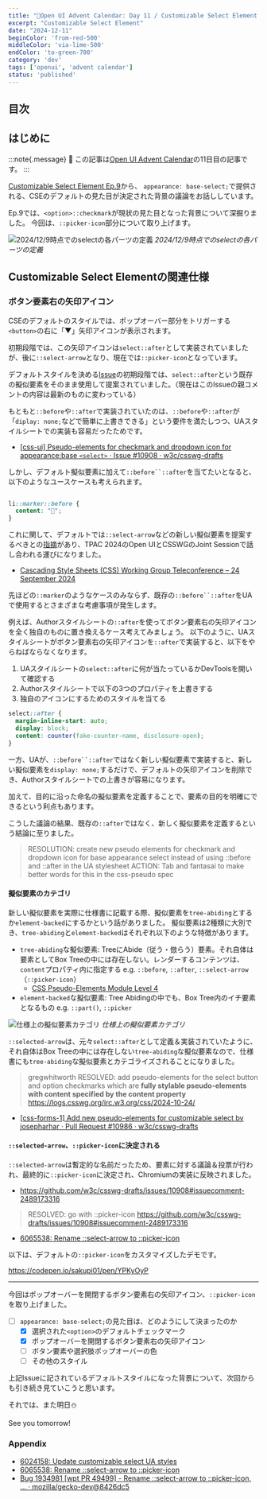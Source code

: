 ```yaml
---
title: "🎄Open UI Advent Calendar: Day 11 / Customizable Select Element Ep.9"
excerpt: "Customizable Select Element"
date: "2024-12-11"
beginColor: 'from-red-500'
middleColor: 'via-lime-500'
endColor: 'to-green-700'
category: 'dev'
tags: ['openui', 'advent calendar']
status: 'published'
---
```

## 目次

## はじめに

:::note{.message}
🎄 この記事は[Open UI Advent Calendar](https://adventar.org/calendars/10293)の11日目の記事です。
:::

[Customizable Select Element Ep.9](https://blog.sakupi01.com/dev/articles/2024-openui-advent-8)から、 `appearance: base-select;`で提供される、CSEのデフォルトの見た目が決定された背景の議論をお話ししています。

Ep.9では、`<option>::checkmark`が現状の見た目となった背景について深掘りました。
今回は、`::picker-icon`部分について取り上げます。

![2024/12/9時点でのselectの各パーツの定義](/select-anatomy.png)
*2024/12/9時点でのselectの各パーツの定義*

## Customizable Select Elementの関連仕様

### ボタン要素右の矢印アイコン

CSEのデフォルトのスタイルでは、ポップオーバー部分をトリガーする`<button>`の右に「▼」矢印アイコンが表示されます。

初期段階では、この矢印アイコンは`select::after`として実装されていましたが、後に`::select-arrow`となり、現在では`::picker-icon`となっています。

デフォルトスタイルを決める[Issue](https://github.com/w3c/csswg-drafts/issues/10857)の初期段階では、`select::after`という既存の擬似要素をそのまま使用して提案されていました。（現在はこのIssueの親コメントの内容は最新のものに変わっている）

もともと`::before`や`::after`で実装されていたのは、`::before`や`::after`が「`diplay: none;`などで簡単に上書きできる」という要件を満たしつつ、UAスタイルシートでの実装も容易だったためです。

- [[css-ui] Pseudo-elements for checkmark and dropdown icon for appearance:base `<select>` · Issue #10908 · w3c/csswg-drafts](https://github.com/w3c/csswg-drafts/issues/10908)

しかし、デフォルト擬似要素に加えて`::before``::after`を当てたいとなると、以下のようなユースケースも考えられます。

```css

li::marker::before {
  content: "🎄";
}

```

これに関して、デフォルトでは`::select-arrow`などの新しい擬似要素を提案するべきとの[指摘](https://github.com/w3c/csswg-drafts/issues/10857#issuecomment-2347867882)があり、TPAC 2024のOpen UIとCSSWGのJoint Sessionで話し合われる運びになりました。

- [Cascading Style Sheets (CSS) Working Group Teleconference – 24 September 2024](https://www.w3.org/2024/09/24-css-minutes.html#t07)

先ほどの`::marker`のようなケースのみならず、既存の`::before``::after`をUAで使用するとさまざまな考慮事項が発生します。

例えば、Authorスタイルシートの`::after`を使ってボタン要素右の矢印アイコンを全く独自のものに置き換えるケース考えてみましょう。
以下のように、UAスタイルシートがボタン要素右の矢印アイコンを`::after`で実装すると、以下をやらねばならなくなります。

1. UAスタイルシートの`select::after`に何が当たっているかDevToolsを開いて確認する
2. Authorスタイルシートで以下の3つのプロパティを上書きする
3. 独自のアイコンにするためのスタイルを当てる

```css title={UAスタイルシート}
select::after {
  margin-inline-start: auto;
  display: block;
  content: counter(fake-counter-name, disclosure-open);
}
```

一方、UAが、`::before``::after`ではなく新しい擬似要素で実装すると、新しい擬似要素を`display: none;`するだけで、デフォルトの矢印アイコンを削除でき、Authorスタイルシートでの上書きが容易になります。

加えて、目的に沿った命名の擬似要素を定義することで、要素の目的を明確にできるという利点もあります。

こうした議論の結果、既存の`::after`ではなく、新しく擬似要素を定義するという結論に至りました。

> RESOLUTION: create new pseudo elements for checkmark and dropdown icon for base appearance select instead of using ::before and ::after in the UA stylesheet
> ACTION: Tab and fantasai to make better words for this in the css-pseudo spec

#### 擬似要素のカテゴリ

新しい擬似要素を実際に仕様書に記載する際、擬似要素を`tree-abiding`とするか`element-backed`にするかという話がありました。
擬似要素は2種類に大別でき、`tree-abiding`と`element-backed`はそれぞれ以下のような特徴があります。

- `tree-abiding`な擬似要素: TreeにAbide（従う・倣らう）要素。それ自体は要素としてBox Treeの中には存在しない。レンダーするコンテンツは、`content`プロパティ内に指定する e.g. `::before`, `::after`, `::select-arrow`（`::picker-icon`）
  - [CSS Pseudo-Elements Module Level 4](https://www.w3.org/TR/css-pseudo-4/#treelike)
- `element-backed`な擬似要素: Tree Abidingの中でも、Box Tree内のイチ要素となるもの e.g. `::part()`, `::picker`

![仕様上の擬似要素カテゴリ](/presudo-element-categories.png)
*仕様上の擬似要素カテゴリ*

`::selected-arrow`は、元々`select::after`として定義＆実装されていたように、それ自体はBox Treeの中には存在しない`tree-abiding`な擬似要素なので、仕様書にも`tree-abiding`な擬似要素とカテゴライズされることになりました。

> gregwhitworth RESOLVED: add pseudo-elements for the select button and option checkmarks which are **fully stylable pseudo-elements** **with content specified by the content property**
> https://logs.csswg.org/irc.w3.org/css/2024-10-24/

- [[css-forms-1] Add new pseudo-elements for customizable select by josepharhar · Pull Request #10986 · w3c/csswg-drafts](https://github.com/w3c/csswg-drafts/pull/10986)

#### `::selected-arrow`、`::picker-icon`に決定される

`::selected-arrow`は暫定的な名前だったため、要素に対する議論＆投票が行われ、最終的に`::picker-icon`に決定され、Chromiumの実装に反映されました。

- https://github.com/w3c/csswg-drafts/issues/10908#issuecomment-2489173316

> RESOLVED: go with ::picker-icon
> https://github.com/w3c/csswg-drafts/issues/10908#issuecomment-2489173316

- [6065538: Rename ::select-arrow to ::picker-icon](https://chromium-review.googlesource.com/c/chromium/src/+/6065538)

以下は、デフォルトの`::picker-icon`をカスタマイズしたデモです。

https://codepen.io/sakupi01/pen/YPKyOyP

***

今回はポップオーバーを開閉するボタン要素右の矢印アイコン、`::picker-icon`を取り上げました。

- [ ] `appearance: base-select;`の見た目は、どのようにして決まったのか
  - [x] 選択された`<option>`のデフォルトチェックマーク
  - [x] ポップオーバーを開閉するボタン要素右の矢印アイコン
  - [ ] ボタン要素や選択肢ポップオーバーの色
  - [ ] その他のスタイル

上記Issueに記されているデフォルトスタイルになった背景について、次回からも引き続き見ていこうと思います。

それでは、また明日⛄

See you tomorrow!

### Appendix

- [6024158: Update customizable select UA styles](https://chromium-review.googlesource.com/c/chromium/src/+/6024158)
- [6065538: Rename ::select-arrow to ::picker-icon](https://chromium-review.googlesource.com/c/chromium/src/+/6065538)
- [Bug 1934981 [wpt PR 49499] - Rename ::select-arrow to ::picker-icon, … · mozilla/gecko-dev@8426dc5](https://github.com/mozilla/gecko-dev/commit/8426dc5cc270a53e4a5483d8084047b3f65bd990#diff-d05e7899d421ed4baeab371c3fb033fc4844bf46780313a6ae6b4c1d265dc883)
